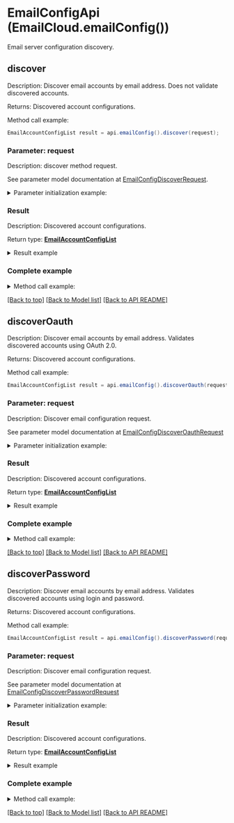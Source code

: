 # EmailConfigApi (EmailCloud.emailConfig())

Email server configuration discovery.

<a name="discover"></a>
## discover

Description: Discover email accounts by email address. Does not validate discovered accounts.             

Returns: Discovered account configurations.

Method call example:
```java
EmailAccountConfigList result = api.emailConfig().discover(request);
```


### Parameter: request

Description: discover method request.

See parameter model documentation at [EmailConfigDiscoverRequest](EmailConfigDiscoverRequest.md).

<details>
    <summary>Parameter initialization example:</summary>

```java
EmailConfigDiscoverRequest request = Models.emailConfigDiscoverRequest()
    .build();
```

</details>

### Result

Description: Discovered account configurations.

Return type: [**EmailAccountConfigList**](EmailAccountConfigList.md)

<details>
    <summary>Result example</summary>

```java
result = Models.emailAccountConfigList()
    .value(Arrays.<EmailAccountConfig>asList(
        Models.emailAccountConfig()
            .displayName("Google Mail")
            .host("imap.gmail.com")
            .port(993)
            .socketType("SSLAuto")
            .authenticationTypes(Arrays.<AuthenticationType>asList(
                "PasswordCleartext",
                "OAuth2"))
            .extraInfo(Arrays.<NameValuePair>asList(
                Models.nameValuePair()
                    .name("Enable: You need to enable IMAP access")
                    .value("https://mail.google.com/mail/?ui=2&shva=1#settings/fwdandpop")
                    .build()))
            .build(),
        Models.emailAccountConfig()
            .displayName("Google Mail")
            .protocolType("SMTP")
            .host("smtp.gmail.com")
            .port(465)
            .socketType("SSLAuto")
            .authenticationTypes(Arrays.<AuthenticationType>asList(
                "PasswordCleartext",
                "OAuth2"))
            .extraInfo(Arrays.<NameValuePair>asList(
                Models.nameValuePair()
                    .name("Enable: You need to enable IMAP access")
                    .value("https://mail.google.com/mail/?ui=2&shva=1#settings/fwdandpop")
                    .build()))
            .build(),
        Models.emailAccountConfig()
            .displayName("Google Mail")
            .protocolType("POP3")
            .host("pop.gmail.com")
            .port(995)
            .socketType("SSLAuto")
            .authenticationTypes(Arrays.<AuthenticationType>asList(
                "PasswordCleartext",
                "OAuth2"))
            .extraInfo(Arrays.<NameValuePair>asList(
                Models.nameValuePair()
                    .name("Enable: You need to enable IMAP access")
                    .value("https://mail.google.com/mail/?ui=2&shva=1#settings/fwdandpop")
                    .build()))
            .build()))
    .build();
```
</details>

### Complete example

<details>
    <summary>Method call example:</summary>

```java
EmailCloud api = new EmailCloud(appKey, appSid);

// Prepare parameters:
EmailConfigDiscoverRequest request = Models.emailConfigDiscoverRequest()
    .build();

// Call method:
EmailAccountConfigList result = api.emailConfig().discover(request);

// Result example:
result = Models.emailAccountConfigList()
    .value(Arrays.<EmailAccountConfig>asList(
        Models.emailAccountConfig()
            .displayName("Google Mail")
            .host("imap.gmail.com")
            .port(993)
            .socketType("SSLAuto")
            .authenticationTypes(Arrays.<AuthenticationType>asList(
                "PasswordCleartext",
                "OAuth2"))
            .extraInfo(Arrays.<NameValuePair>asList(
                Models.nameValuePair()
                    .name("Enable: You need to enable IMAP access")
                    .value("https://mail.google.com/mail/?ui=2&shva=1#settings/fwdandpop")
                    .build()))
            .build(),
        Models.emailAccountConfig()
            .displayName("Google Mail")
            .protocolType("SMTP")
            .host("smtp.gmail.com")
            .port(465)
            .socketType("SSLAuto")
            .authenticationTypes(Arrays.<AuthenticationType>asList(
                "PasswordCleartext",
                "OAuth2"))
            .extraInfo(Arrays.<NameValuePair>asList(
                Models.nameValuePair()
                    .name("Enable: You need to enable IMAP access")
                    .value("https://mail.google.com/mail/?ui=2&shva=1#settings/fwdandpop")
                    .build()))
            .build(),
        Models.emailAccountConfig()
            .displayName("Google Mail")
            .protocolType("POP3")
            .host("pop.gmail.com")
            .port(995)
            .socketType("SSLAuto")
            .authenticationTypes(Arrays.<AuthenticationType>asList(
                "PasswordCleartext",
                "OAuth2"))
            .extraInfo(Arrays.<NameValuePair>asList(
                Models.nameValuePair()
                    .name("Enable: You need to enable IMAP access")
                    .value("https://mail.google.com/mail/?ui=2&shva=1#settings/fwdandpop")
                    .build()))
            .build()))
    .build();

```

</details>

[[Back to top]](#) [[Back to Model list]](Models.md) [[Back to API README]](README.md)

<a name="discoverOauth"></a>
## discoverOauth

Description: Discover email accounts by email address. Validates discovered accounts using OAuth 2.0.             

Returns: Discovered account configurations.

Method call example:
```java
EmailAccountConfigList result = api.emailConfig().discoverOauth(request);
```

### Parameter: request

Description: Discover email configuration request.

See parameter model documentation at [EmailConfigDiscoverOauthRequest](EmailConfigDiscoverOauthRequest.md)

<details>
    <summary>Parameter initialization example:</summary>
    
```java
EmailConfigDiscoverOauthRequest request = Models.emailConfigDiscoverOauthRequest()
    .clientId("ClientId")
    .clientSecret("ClientSecret")
    .refreshToken("RefreshToken")
    .address("example@aspose.com")
    .fastProcessing(true)
    .build();
```

</details>


### Result

Description: Discovered account configurations.

Return type: [**EmailAccountConfigList**](EmailAccountConfigList.md)

<details>
    <summary>Result example</summary>

```java
result = Models.emailAccountConfigList()
    .value(Arrays.<EmailAccountConfig>asList(
        Models.emailAccountConfig()
            .displayName("Google Mail")
            .host("imap.gmail.com")
            .port(993)
            .socketType("SSLAuto")
            .authenticationTypes(Arrays.<AuthenticationType>asList(
                "PasswordCleartext",
                "OAuth2"))
            .extraInfo(Arrays.<NameValuePair>asList(
                Models.nameValuePair()
                    .name("Enable: You need to enable IMAP access")
                    .value("https://mail.google.com/mail/?ui=2&shva=1#settings/fwdandpop")
                    .build()))
            .build(),
        Models.emailAccountConfig()
            .displayName("Google Mail")
            .protocolType("SMTP")
            .host("smtp.gmail.com")
            .port(465)
            .socketType("SSLAuto")
            .authenticationTypes(Arrays.<AuthenticationType>asList(
                "PasswordCleartext",
                "OAuth2"))
            .extraInfo(Arrays.<NameValuePair>asList(
                Models.nameValuePair()
                    .name("Enable: You need to enable IMAP access")
                    .value("https://mail.google.com/mail/?ui=2&shva=1#settings/fwdandpop")
                    .build()))
            .build(),
        Models.emailAccountConfig()
            .displayName("Google Mail")
            .protocolType("POP3")
            .host("pop.gmail.com")
            .port(995)
            .socketType("SSLAuto")
            .authenticationTypes(Arrays.<AuthenticationType>asList(
                "PasswordCleartext",
                "OAuth2"))
            .extraInfo(Arrays.<NameValuePair>asList(
                Models.nameValuePair()
                    .name("Enable: You need to enable IMAP access")
                    .value("https://mail.google.com/mail/?ui=2&shva=1#settings/fwdandpop")
                    .build()))
            .build()))
    .build();
```
</details>

### Complete example

<details>
    <summary>Method call example:</summary>

```java
EmailCloud api = new EmailCloud(appKey, appSid);

// Prepare parameters:
EmailConfigDiscoverOauthRequest request = Models.emailConfigDiscoverOauthRequest()
    .clientId("ClientId")
    .clientSecret("ClientSecret")
    .refreshToken("RefreshToken")
    .address("example@aspose.com")
    .fastProcessing(true)
    .build();

// Call method:
EmailAccountConfigList result = api.emailConfig().discoverOauth(request);

// Result example:
result = Models.emailAccountConfigList()
    .value(Arrays.<EmailAccountConfig>asList(
        Models.emailAccountConfig()
            .displayName("Google Mail")
            .host("imap.gmail.com")
            .port(993)
            .socketType("SSLAuto")
            .authenticationTypes(Arrays.<AuthenticationType>asList(
                "PasswordCleartext",
                "OAuth2"))
            .extraInfo(Arrays.<NameValuePair>asList(
                Models.nameValuePair()
                    .name("Enable: You need to enable IMAP access")
                    .value("https://mail.google.com/mail/?ui=2&shva=1#settings/fwdandpop")
                    .build()))
            .build(),
        Models.emailAccountConfig()
            .displayName("Google Mail")
            .protocolType("SMTP")
            .host("smtp.gmail.com")
            .port(465)
            .socketType("SSLAuto")
            .authenticationTypes(Arrays.<AuthenticationType>asList(
                "PasswordCleartext",
                "OAuth2"))
            .extraInfo(Arrays.<NameValuePair>asList(
                Models.nameValuePair()
                    .name("Enable: You need to enable IMAP access")
                    .value("https://mail.google.com/mail/?ui=2&shva=1#settings/fwdandpop")
                    .build()))
            .build(),
        Models.emailAccountConfig()
            .displayName("Google Mail")
            .protocolType("POP3")
            .host("pop.gmail.com")
            .port(995)
            .socketType("SSLAuto")
            .authenticationTypes(Arrays.<AuthenticationType>asList(
                "PasswordCleartext",
                "OAuth2"))
            .extraInfo(Arrays.<NameValuePair>asList(
                Models.nameValuePair()
                    .name("Enable: You need to enable IMAP access")
                    .value("https://mail.google.com/mail/?ui=2&shva=1#settings/fwdandpop")
                    .build()))
            .build()))
    .build();
```

</details>

[[Back to top]](#) [[Back to Model list]](Models.md) [[Back to API README]](README.md)
<a name="discoverPassword"></a>
## discoverPassword

Description: Discover email accounts by email address. Validates discovered accounts using login and password.             

Returns: Discovered account configurations.

Method call example:
```java
EmailAccountConfigList result = api.emailConfig().discoverPassword(request);
```

### Parameter: request

Description: Discover email configuration request.

See parameter model documentation at [EmailConfigDiscoverPasswordRequest](EmailConfigDiscoverPasswordRequest.md)

<details>
    <summary>Parameter initialization example:</summary>
    
```java
EmailConfigDiscoverPasswordRequest request = Models.emailConfigDiscoverPasswordRequest()
    .password("password")
    .address("example@aspose.com")
    .fastProcessing(true)
    .build();
```

</details>


### Result

Description: Discovered account configurations.

Return type: [**EmailAccountConfigList**](EmailAccountConfigList.md)

<details>
    <summary>Result example</summary>

```java
result = Models.emailAccountConfigList()
    .value(Arrays.<EmailAccountConfig>asList(
        Models.emailAccountConfig()
            .displayName("Google Mail")
            .host("imap.gmail.com")
            .port(993)
            .socketType("SSLAuto")
            .authenticationTypes(Arrays.<AuthenticationType>asList(
                "PasswordCleartext",
                "OAuth2"))
            .extraInfo(Arrays.<NameValuePair>asList(
                Models.nameValuePair()
                    .name("Enable: You need to enable IMAP access")
                    .value("https://mail.google.com/mail/?ui=2&shva=1#settings/fwdandpop")
                    .build()))
            .build(),
        Models.emailAccountConfig()
            .displayName("Google Mail")
            .protocolType("SMTP")
            .host("smtp.gmail.com")
            .port(465)
            .socketType("SSLAuto")
            .authenticationTypes(Arrays.<AuthenticationType>asList(
                "PasswordCleartext",
                "OAuth2"))
            .extraInfo(Arrays.<NameValuePair>asList(
                Models.nameValuePair()
                    .name("Enable: You need to enable IMAP access")
                    .value("https://mail.google.com/mail/?ui=2&shva=1#settings/fwdandpop")
                    .build()))
            .build(),
        Models.emailAccountConfig()
            .displayName("Google Mail")
            .protocolType("POP3")
            .host("pop.gmail.com")
            .port(995)
            .socketType("SSLAuto")
            .authenticationTypes(Arrays.<AuthenticationType>asList(
                "PasswordCleartext",
                "OAuth2"))
            .extraInfo(Arrays.<NameValuePair>asList(
                Models.nameValuePair()
                    .name("Enable: You need to enable IMAP access")
                    .value("https://mail.google.com/mail/?ui=2&shva=1#settings/fwdandpop")
                    .build()))
            .build()))
    .build();
```
</details>

### Complete example

<details>
    <summary>Method call example:</summary>

```java
EmailCloud api = new EmailCloud(appKey, appSid);

// Prepare parameters:
EmailConfigDiscoverPasswordRequest request = Models.emailConfigDiscoverPasswordRequest()
    .password("password")
    .address("example@aspose.com")
    .fastProcessing(true)
    .build();

// Call method:
EmailAccountConfigList result = api.emailConfig().discoverPassword(request);

// Result example:
result = Models.emailAccountConfigList()
    .value(Arrays.<EmailAccountConfig>asList(
        Models.emailAccountConfig()
            .displayName("Google Mail")
            .host("imap.gmail.com")
            .port(993)
            .socketType("SSLAuto")
            .authenticationTypes(Arrays.<AuthenticationType>asList(
                "PasswordCleartext",
                "OAuth2"))
            .extraInfo(Arrays.<NameValuePair>asList(
                Models.nameValuePair()
                    .name("Enable: You need to enable IMAP access")
                    .value("https://mail.google.com/mail/?ui=2&shva=1#settings/fwdandpop")
                    .build()))
            .build(),
        Models.emailAccountConfig()
            .displayName("Google Mail")
            .protocolType("SMTP")
            .host("smtp.gmail.com")
            .port(465)
            .socketType("SSLAuto")
            .authenticationTypes(Arrays.<AuthenticationType>asList(
                "PasswordCleartext",
                "OAuth2"))
            .extraInfo(Arrays.<NameValuePair>asList(
                Models.nameValuePair()
                    .name("Enable: You need to enable IMAP access")
                    .value("https://mail.google.com/mail/?ui=2&shva=1#settings/fwdandpop")
                    .build()))
            .build(),
        Models.emailAccountConfig()
            .displayName("Google Mail")
            .protocolType("POP3")
            .host("pop.gmail.com")
            .port(995)
            .socketType("SSLAuto")
            .authenticationTypes(Arrays.<AuthenticationType>asList(
                "PasswordCleartext",
                "OAuth2"))
            .extraInfo(Arrays.<NameValuePair>asList(
                Models.nameValuePair()
                    .name("Enable: You need to enable IMAP access")
                    .value("https://mail.google.com/mail/?ui=2&shva=1#settings/fwdandpop")
                    .build()))
            .build()))
    .build();
```

</details>

[[Back to top]](#) [[Back to Model list]](Models.md) [[Back to API README]](README.md)

